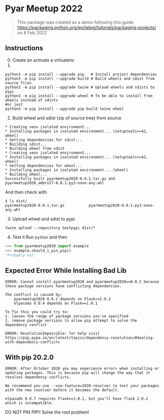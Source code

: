 # Pyar Meetup 2022

> This package was created as a demo following this guide https://packaging.python.org/en/latest/tutorials/packaging-projects/ on 8 Feb 2022

## Instructions
0. Create an activate a virtualenv
1. 
```
python3 -m pip install --upgrade pip   # Install project dependencies
python3 -m pip install --upgrade build # Build wheels and sdist from source files
python3 -m pip install --upgrade twine # Upload wheels and sdists to pypi
python3 -m pip install --upgrade wheel # To be able to install from wheels instead of sdists
#or just
python3 -m pip install --upgrade pip build twine wheel
```
2. Build wheel and sdist (zip of source tree) from source
```
* Creating venv isolated environment...
* Installing packages in isolated environment... (setuptools>=42, wheel)
* Getting dependencies for sdist...
* Building sdist...
* Building wheel from sdist
* Creating venv isolated environment...
* Installing packages in isolated environment... (setuptools>=42, wheel)
* Getting dependencies for wheel...
* Installing packages in isolated environment... (wheel)
* Building wheel...
Successfully built pyarmeetup2020-0.0.1.tar.gz and pyarmeetup2020_ambro17-0.0.1-py3-none-any.whl
```
And then check with
```
$ ls dist/
pyarmeetup2020-0.0.1.tar.gz           pyarmeetup2020-0.0.1-py3-none-any.whl
```
3. Upload wheel and sdist to pypi
```
twine upload --repository testpypi dist/*
```
4. Test it
Run `python` and then
```python
>>> from pyarmeetup2020 import example
>>> example.should_i_pin_pip()
'Probably not'
```


## Expected Error While Installing Bad Lib
```
ERROR: Cannot install pyarmeetup2020 and pyarmeetup2020==0.0.2 because these package versions have conflicting dependencies.

The conflict is caused by:
    pyarmeetup2020 0.0.2 depends on Flask>=2.0.2
    elpasado 0.0.4 depends on Flask==1.0.1

To fix this you could try to:
1. loosen the range of package versions you've specified
2. remove package versions to allow pip attempt to solve the dependency conflict

ERROR: ResolutionImpossible: for help visit https://pip.pypa.io/en/latest/topics/dependency-resolution/#dealing-with-dependency-conflicts
```

## With pip 20.2.0
```
ERROR: After October 2020 you may experience errors when installing or updating packages. This is because pip will change the way that it resolves dependency conflicts.

We recommend you use --use-feature=2020-resolver to test your packages with the new resolver before it becomes the default.

elpasado 0.0.7 requires Flask==1.0.1, but you'll have flask 2.0.2 which is incompatible.
```
DO NOT PIN PIP!! Solve the root problem!